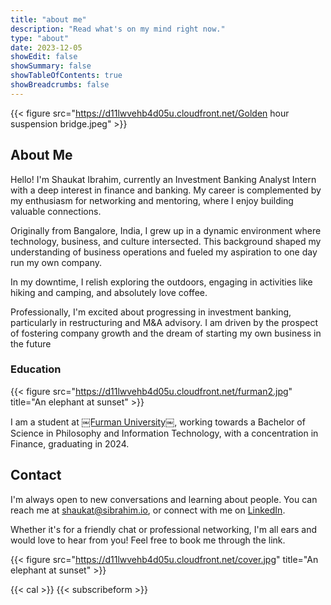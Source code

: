 ```yaml
---
title: "about me"
description: "Read what's on my mind right now."
type: "about"
date: 2023-12-05
showEdit: false
showSummary: false
showTableOfContents: true
showBreadcrumbs: false
---
```


{{< figure src="https://d11lwvehb4d05u.cloudfront.net/Golden hour suspension bridge.jpeg" >}}

## About Me
Hello! I'm Shaukat Ibrahim, currently an Investment Banking Analyst Intern with a deep interest in finance and banking. My career is complemented by my enthusiasm for networking and mentoring, where I enjoy building valuable connections.

Originally from Bangalore, India, I grew up in a dynamic environment where technology, business, and culture intersected. This background shaped my understanding of business operations and fueled my aspiration to one day run my own company.

In my downtime, I relish exploring the outdoors, engaging in activities like hiking and camping, and absolutely love coffee.

Professionally, I'm excited about progressing in investment banking, particularly in restructuring and M&A advisory. I am driven by the prospect of fostering company growth and the dream of starting my own business in the future

### Education

{{< figure src="https://d11lwvehb4d05u.cloudfront.net/furman2.jpg" title="An elephant at sunset" >}}

I am a student at [￼Furman University￼][1], working towards a Bachelor of Science in Philosophy and Information Technology, with a concentration in Finance, graduating in 2024.

## Contact

I'm always open to new conversations and learning about people. You can reach me at [shaukat@sibrahim.io][2], or connect with me on [LinkedIn][3].

Whether it's for a friendly chat or professional networking, I'm all ears and would love to hear from you! Feel free to book me through the link.

{{< figure src="https://d11lwvehb4d05u.cloudfront.net/cover.jpg" title="An elephant at sunset" >}}



{{< cal >}}
{{< subscribeform >}}

[1]:	www.furman.edu
[2]:	mailto:shaukat@sibrahim.io "shaukat@sibrahim.io"
[3]:	https://linkedin.com/in/shaukatibrahim